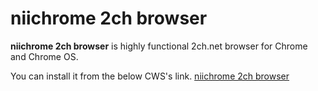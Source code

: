 # niichrome 2ch browser

**niichrome 2ch browser** is highly functional 2ch.net browser for Chrome and Chrome OS. 

You can install it from the below CWS's link.
[niichrome 2ch browser](https://chrome.google.com/webstore/detail/niichrome-2ch%E3%83%96%E3%83%A9%E3%82%A6%E3%82%B6/iabgdknpefinjdmfacfgkpfiiglbdhnc)
